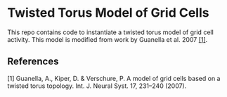 # Twisted Torus Model of Grid Cells
This repo contains code to instantiate a twisted torus model of grid cell activity. This model is modified from work by Guanella et al. 2007 [[1]](#1).

## References
<a id="1">[1]</a>
Guanella, A., Kiper, D. & Verschure, P. 
A model of grid cells based on a twisted torus topology. 
Int. J. Neural Syst. 17, 231–240 (2007).

